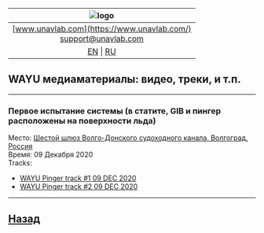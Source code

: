 | ![logo](https://ucnl.github.io/documentation/sm_logo.png) |
| :---: |
| [www.unavlab.com](https://www.unavlab.com/) <br/> [support@unavlab.com](mailto:support@unavlab.com) |
| [EN](\documentation\EN\WAYU\media.md) \| [RU](\documentation\RU\WAYU\media.md) |

## WAYU медиаматериалы: видео, треки, и т.п.

______  


### Первое испытание системы (в статите, GIB и пингер расположены на поверхности льда)
Место: [Шестой шлюз Волго-Донского судоходного канала, Волгоград, Россия](https://goo.gl/maps/rmktnCWcauE4HbcZ6)  
Время: 09 Декабря 2020  
Tracks:  
- [WAYU Pinger track #1 09 DEC 2020](/documentation/WAYU_Tracks_11-23-05_static.kml)
- [WAYU Pinger track #2 09 DEC 2020](/documentation/WAYU_Tracks_11-56-52_static_wide.kml)

______  


## [Назад](/../../media_videos_ru)
